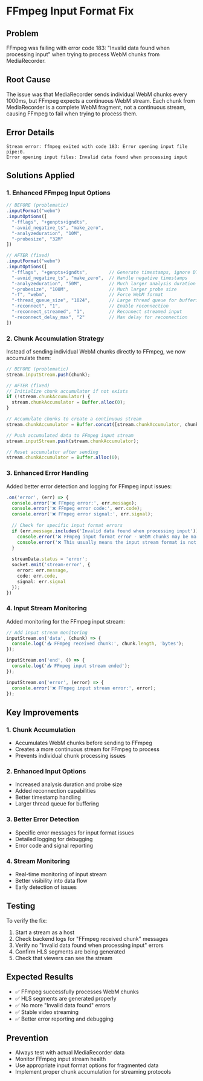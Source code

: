 # FFmpeg Input Format Fix

## Problem
FFmpeg was failing with error code 183: "Invalid data found when processing input" when trying to process WebM chunks from MediaRecorder.

## Root Cause
The issue was that MediaRecorder sends individual WebM chunks every 1000ms, but FFmpeg expects a continuous WebM stream. Each chunk from MediaRecorder is a complete WebM fragment, not a continuous stream, causing FFmpeg to fail when trying to process them.

## Error Details
```
Stream error: ffmpeg exited with code 183: Error opening input file pipe:0. 
Error opening input files: Invalid data found when processing input
```

## Solutions Applied

### 1. Enhanced FFmpeg Input Options
```typescript
// BEFORE (problematic)
.inputFormat("webm")
.inputOptions([
  "-fflags", "+genpts+igndts",
  "-avoid_negative_ts", "make_zero",
  "-analyzeduration", "10M",
  "-probesize", "32M"
])

// AFTER (fixed)
.inputFormat("webm")
.inputOptions([
  "-fflags", "+genpts+igndts",        // Generate timestamps, ignore DTS
  "-avoid_negative_ts", "make_zero",  // Handle negative timestamps
  "-analyzeduration", "50M",          // Much larger analysis duration
  "-probesize", "100M",               // Much larger probe size
  "-f", "webm",                       // Force WebM format
  "-thread_queue_size", "1024",       // Large thread queue for buffering
  "-reconnect", "1",                  // Enable reconnection
  "-reconnect_streamed", "1",         // Reconnect streamed input
  "-reconnect_delay_max", "2"         // Max delay for reconnection
])
```

### 2. Chunk Accumulation Strategy
Instead of sending individual WebM chunks directly to FFmpeg, we now accumulate them:

```typescript
// BEFORE (problematic)
stream.inputStream.push(chunk);

// AFTER (fixed)
// Initialize chunk accumulator if not exists
if (!stream.chunkAccumulator) {
  stream.chunkAccumulator = Buffer.alloc(0);
}

// Accumulate chunks to create a continuous stream
stream.chunkAccumulator = Buffer.concat([stream.chunkAccumulator, chunk]);

// Push accumulated data to FFmpeg input stream
stream.inputStream.push(stream.chunkAccumulator);

// Reset accumulator after sending
stream.chunkAccumulator = Buffer.alloc(0);
```

### 3. Enhanced Error Handling
Added better error detection and logging for FFmpeg input issues:

```typescript
.on('error', (err) => {
  console.error('❌ FFmpeg error:', err.message);
  console.error('❌ FFmpeg error code:', err.code);
  console.error('❌ FFmpeg error signal:', err.signal);
  
  // Check for specific input format errors
  if (err.message.includes('Invalid data found when processing input')) {
    console.error('❌ FFmpeg input format error - WebM chunks may be malformed');
    console.error('❌ This usually means the input stream format is not compatible');
  }
  
  streamData.status = 'error';
  socket.emit('stream-error', { 
    error: err.message,
    code: err.code,
    signal: err.signal
  });
})
```

### 4. Input Stream Monitoring
Added monitoring for the FFmpeg input stream:

```typescript
// Add input stream monitoring
inputStream.on('data', (chunk) => {
  console.log('📥 FFmpeg received chunk:', chunk.length, 'bytes');
});

inputStream.on('end', () => {
  console.log('📥 FFmpeg input stream ended');
});

inputStream.on('error', (error) => {
  console.error('❌ FFmpeg input stream error:', error);
});
```

## Key Improvements

### 1. **Chunk Accumulation**
- Accumulates WebM chunks before sending to FFmpeg
- Creates a more continuous stream for FFmpeg to process
- Prevents individual chunk processing issues

### 2. **Enhanced Input Options**
- Increased analysis duration and probe size
- Added reconnection capabilities
- Better timestamp handling
- Larger thread queue for buffering

### 3. **Better Error Detection**
- Specific error messages for input format issues
- Detailed logging for debugging
- Error code and signal reporting

### 4. **Stream Monitoring**
- Real-time monitoring of input stream
- Better visibility into data flow
- Early detection of issues

## Testing
To verify the fix:
1. Start a stream as a host
2. Check backend logs for "FFmpeg received chunk" messages
3. Verify no "Invalid data found when processing input" errors
4. Confirm HLS segments are being generated
5. Check that viewers can see the stream

## Expected Results
- ✅ FFmpeg successfully processes WebM chunks
- ✅ HLS segments are generated properly
- ✅ No more "Invalid data found" errors
- ✅ Stable video streaming
- ✅ Better error reporting and debugging

## Prevention
- Always test with actual MediaRecorder data
- Monitor FFmpeg input stream health
- Use appropriate input format options for fragmented data
- Implement proper chunk accumulation for streaming protocols
